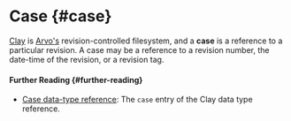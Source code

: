 # Case {#case}

[Clay](clay.md) is [Arvo's](arvo.md) revision-controlled filesystem, and a **case** is a reference to a particular revision. A case may be a reference to a revision number, the date-time of the revision, or a revision tag.

#### Further Reading {#further-reading}

- [Case data-type reference](../system/kernel/clay/reference/data-types.md#case-specifying-a-commit): The `case` entry of the Clay data type reference.
